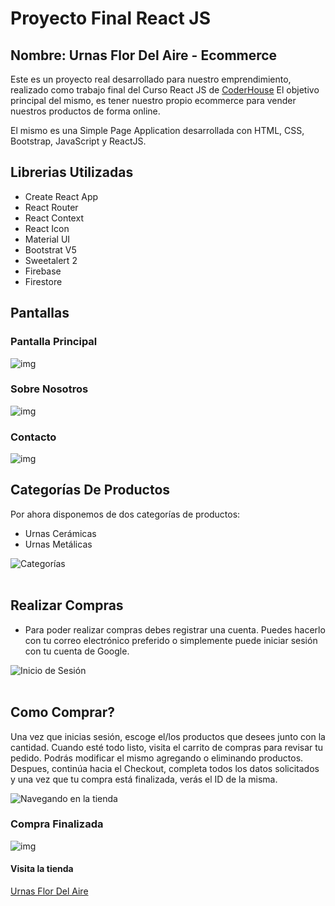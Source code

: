 # Proyecto Final React JS 

## Nombre: Urnas Flor Del Aire - Ecommerce

Este es un proyecto real desarrollado para nuestro emprendimiento, realizado como trabajo final del Curso React JS de [CoderHouse](https://www.coderhouse.com/)
El objetivo principal del mismo, es tener nuestro propio ecommerce para vender nuestros productos de forma online.

El mismo es una Simple Page Application desarrollada con HTML, CSS, Bootstrap, JavaScript y ReactJS.

## Librerias Utilizadas

* Create React App
* React Router
* React Context
* React Icon
* Material UI
* Bootstrat V5
* Sweetalert 2
* Firebase
* Firestore

## Pantallas

### Pantalla Principal

![img](https://i.postimg.cc/cCXb7rrx/pantalla-principal-FM.jpg)

### Sobre Nosotros

![img](https://i.postimg.cc/TPbfbWvr/nosotros.jpg)



### Contacto

![img](https://i.postimg.cc/d3tb5hpN/contact.jpg)

## Categorías De Productos
Por ahora disponemos de dos categorías de productos:
* Urnas Cerámicas
* Urnas Metálicas

![Categorías](./public/assets/CPT2205100122-720x363.gif)<br/><br/>
## Realizar Compras

* Para poder realizar compras debes registrar una cuenta. Puedes hacerlo con tu correo electrónico preferido o simplemente puede iniciar sesión con tu cuenta de Google.

![Inicio de Sesión](./public/assets/CPT2205102200-1818x249.gif)
<br/><br/>
## Como Comprar?

Una vez que inicias sesión, escoge el/los productos que desees junto con la cantidad. Cuando esté todo listo, visita el carrito de compras para revisar tu pedido. Podrás modificar el mismo agregando o eliminando productos.<br/>
Despues, continúa hacia el Checkout, completa todos los datos solicitados y una vez que tu compra está finalizada, verás el ID de la misma.<br/>

![Navegando en la tienda](./public/assets/CPT2205110236-720x367.gif)
<br/>

### Compra Finalizada
![img](https://i.postimg.cc/8c8QtdbG/finalizar-compra.jpg)

#### Visita la tienda
[Urnas Flor Del Aire](https://flordelaire-castrokenny.vercel.app/)
